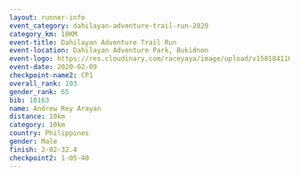 ```yaml
--- 
layout: runner-info 
event_category: dahilayan-adventure-trail-run-2020 
category_km: 10KM 
event-title: Dahilayan Adventure Trail Run 
event-location: Dahilayan Adventure Park, Bukidnon 
event-logo: https://res.cloudinary.com/raceyaya/image/upload/v1581841107/logo/2020/dahilayan-adventure-park-2020_gve1jp.png 
event-date: 2020-02-09 
checkpoint-name2: CP1 
overall_rank: 103
gender_rank: 65
bib: 10163
name: Andrew Rey Arayan
distance: 10km
category: 10km
country: Philippines
gender: Male
finish: 2-02-32.4
checkpoint2: 1-05-40
--- 
```

